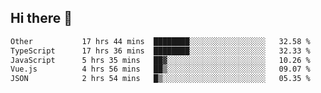## Hi there 👋

<!--START_SECTION:waka-->

```txt
Other           17 hrs 44 mins  ████████░░░░░░░░░░░░░░░░░   32.58 %
TypeScript      17 hrs 36 mins  ████████░░░░░░░░░░░░░░░░░   32.33 %
JavaScript      5 hrs 35 mins   ██▓░░░░░░░░░░░░░░░░░░░░░░   10.26 %
Vue.js          4 hrs 56 mins   ██▒░░░░░░░░░░░░░░░░░░░░░░   09.07 %
JSON            2 hrs 54 mins   █▒░░░░░░░░░░░░░░░░░░░░░░░   05.35 %
```

<!--END_SECTION:waka-->
